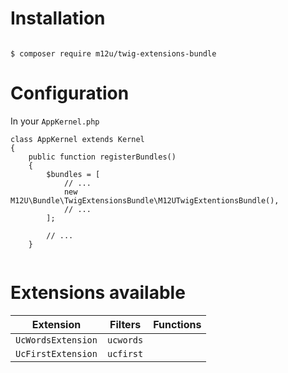 Installation
==

````

$ composer require m12u/twig-extensions-bundle

````

Configuration
===


In your  ````AppKernel.php````


````
class AppKernel extends Kernel
{
    public function registerBundles()
    {
        $bundles = [
            // ...
            new M12U\Bundle\TwigExtensionsBundle\M12UTwigExtentionsBundle(),
            // ...
        ];
        
        // ...
    }
    
````

Extensions available
===

| Extension                | Filters             |Functions  |
| --------------           |---------------------| -----|
| ````UcWordsExtension```` | ````ucwords````     |  |
| ````UcFirstExtension```` | ````ucfirst````     |  |